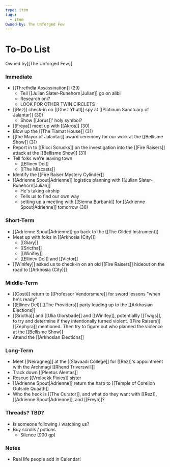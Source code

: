 ```yaml
---
type: item
tags:
  - item
Owned-by: The Unforged Few
---
```


# To-Do List
<span class="dataview inline-field"><span class="inline-field-key">Owned by</span><span class="inline-field-value">[[The Unforged Few]]</span></span>

### Immediate
* [[Threthdia Assassination]] (29)
	* Tell [[Julian Slater-Runehorn|Julian]] go on alibi
	* Research oni?
	* LOOK FOR OTHER TWIN CIRCLETS
* [[Rez]] check-in on [[Ghez Yhutl]] spy at [[Platinum Sanctuary of Jalantar]] (30)
	* Show [[Jorus]]' holy symbol? 
* [[Freya]] meet up with [[Akros]] (30)
* Blow up the [[The Tiamat House]] (31)
* [[the Mayor of Jalantar]] award ceremony for our work at the [[Bellisme Show]] (31)
* Report in to [[Ricci Scrucks]] on the investigation into the [[Fire Raisers]] attack at the [[Bellisme Show]] (31)
* Tell folks we're leaving town
	* [[Ellinev Del]]
	* [[The Miscasts]]
* Identify the [[Fire Raiser Mystery Cylinder]]
* [[Adrienne Spout|Adrienne]] logistics planning with [[Julian Slater-Runehorn|Julian]]
	* He's taking airship
	* Tells us to find our own way
	* setting up a meeting with [[Sienna Burbank]] for [[Adrienne Spout|Adrienne]] tomorrow (30)


### Short-Term
* [[Adrienne Spout|Adrienne]] go back to the [[The Gilded Instrument]]
* Meet up with folks in [[Arkhosia (City)]]
	* [[Giary]]
	* [[Srictha]]
	* [[Winifey]]
	* [[Ellinev Del]] and [[Victor]] 
* [[Winifey]] asked us to check-in on an old [[Fire Raisers]] hideout on the road to [[Arkhosia (City)]]


### Middle-Term
* [[Costi]] return to [[Professor Vendorsmere]] for sword lessons "when he's ready"
* [[Ellinev Del]] [[The Providers]] party leading up to the [[Arkhosian Elections]]
* [[Srictha]] and [[Ulia Glorsbade]] and [[Winifey]], potentiallly [[Twigs]], to try and determine if they intentionally turned violent. [[Fire Raisers]] [[Zephyra]] mentioned. Then try to figure out who planned the violence at the [[Bellisme Show]]
* Attend the [[Arkhosian Elections]]


### Long-Term
* Meet [[Neiragneg]] at the [[Slavaadi College]] for [[Rez]]'s appointment with the Archmagi [[Rhend Triverswill]]
* Track down [[Pleetos Alentas]]
* Rescue [[Vrolbekk Pixies]] sister
* [[Adrienne Spout|Adrienne]] return the harp to [[Temple of Corellon Outside Quaath]]
* Who the heck is [[The Curator]], and what do they want with [[Rez]], [[Adrienne Spout|Adrienne]], and [[Freya]]? 


### Threads? TBD?
* Is someone following / watching us?
* Buy scrolls / potions
	* Silence (900 gp)


### Notes
* Real life people add in Calendar! 

